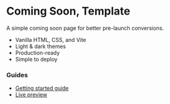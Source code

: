 # Coming Soon, Template
A simple coming soon page for better pre-launch conversions.

- Vanilla HTML, CSS, and Vite
- Light & dark themes
- Production-ready
- Simple to deploy

### Guides
- [Getting started guide](https://new-ui.com/docs/templates/coming-soon)
- [Live preview](https://coming-soon-bem.pages.dev/)
